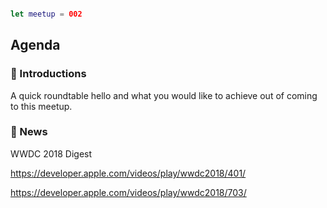 ```swift

let meetup = 002

```

## Agenda 

### 🖖 Introductions

A quick roundtable hello and what you would like to achieve out of coming to this meetup.

### 📢 News

WWDC 2018 Digest

https://developer.apple.com/videos/play/wwdc2018/401/


https://developer.apple.com/videos/play/wwdc2018/703/
